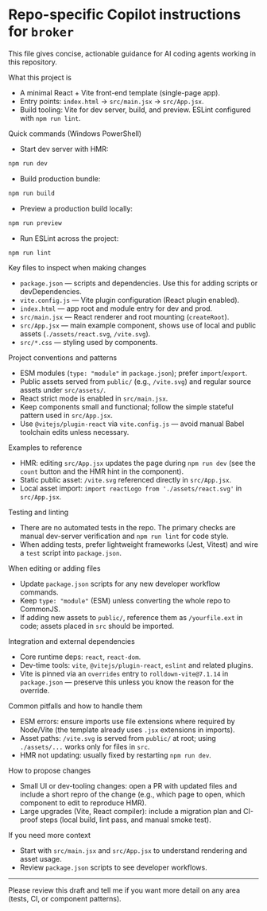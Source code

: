 # Repo-specific Copilot instructions for `broker`

This file gives concise, actionable guidance for AI coding agents working in this repository.

What this project is
- A minimal React + Vite front-end template (single-page app).
- Entry points: `index.html` → `src/main.jsx` → `src/App.jsx`.
- Build tooling: Vite for dev server, build, and preview. ESLint configured with `npm run lint`.

Quick commands (Windows PowerShell)

- Start dev server with HMR:

```powershell
npm run dev
```

- Build production bundle:

```powershell
npm run build
```

- Preview a production build locally:

```powershell
npm run preview
```

- Run ESLint across the project:

```powershell
npm run lint
```

Key files to inspect when making changes
- `package.json` — scripts and dependencies. Use this for adding scripts or devDependencies.
- `vite.config.js` — Vite plugin configuration (React plugin enabled).
- `index.html` — app root and module entry for dev and prod.
- `src/main.jsx` — React renderer and root mounting (`createRoot`).
- `src/App.jsx` — main example component, shows use of local and public assets (`./assets/react.svg`, `/vite.svg`).
- `src/*.css` — styling used by components.

Project conventions and patterns
- ESM modules (`type: "module"` in `package.json`); prefer `import`/`export`.
- Public assets served from `public/` (e.g., `/vite.svg`) and regular source assets under `src/assets/`.
- React strict mode is enabled in `src/main.jsx`.
- Keep components small and functional; follow the simple stateful pattern used in `src/App.jsx`.
- Use `@vitejs/plugin-react` via `vite.config.js` — avoid manual Babel toolchain edits unless necessary.

Examples to reference
- HMR: editing `src/App.jsx` updates the page during `npm run dev` (see the `count` button and the HMR hint in the component).
- Static public asset: `/vite.svg` referenced directly in `src/App.jsx`.
- Local asset import: `import reactLogo from './assets/react.svg'` in `src/App.jsx`.

Testing and linting
- There are no automated tests in the repo. The primary checks are manual dev-server verification and `npm run lint` for code style.
- When adding tests, prefer lightweight frameworks (Jest, Vitest) and wire a `test` script into `package.json`.

When editing or adding files
- Update `package.json` scripts for any new developer workflow commands.
- Keep `type: "module"` (ESM) unless converting the whole repo to CommonJS.
- If adding new assets to `public/`, reference them as `/yourfile.ext` in code; assets placed in `src` should be imported.

Integration and external dependencies
- Core runtime deps: `react`, `react-dom`.
- Dev-time tools: `vite`, `@vitejs/plugin-react`, `eslint` and related plugins.
- Vite is pinned via an `overrides` entry to `rolldown-vite@7.1.14` in `package.json` — preserve this unless you know the reason for the override.

Common pitfalls and how to handle them
- ESM errors: ensure imports use file extensions where required by Node/Vite (the template already uses `.jsx` extensions in imports).
- Asset paths: `/vite.svg` is served from `public/` at root; using `./assets/...` works only for files in `src`.
- HMR not updating: usually fixed by restarting `npm run dev`.

How to propose changes
- Small UI or dev-tooling changes: open a PR with updated files and include a short repro of the change (e.g., which page to open, which component to edit to reproduce HMR).
- Large upgrades (Vite, React compiler): include a migration plan and CI-proof steps (local build, lint pass, and manual smoke test).

If you need more context
- Start with `src/main.jsx` and `src/App.jsx` to understand rendering and asset usage.
- Review `package.json` scripts to see developer workflows.

---
Please review this draft and tell me if you want more detail on any area (tests, CI, or component patterns).